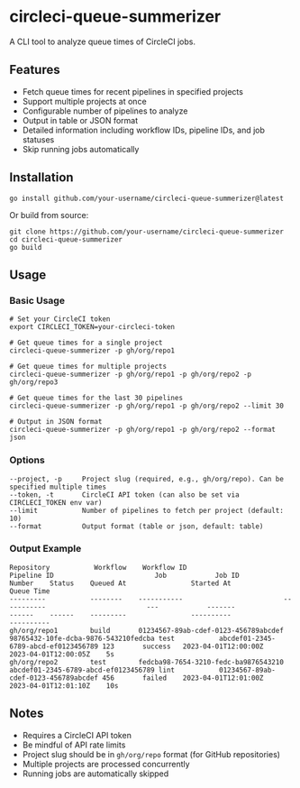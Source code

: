 # circleci-queue-summerizer

A CLI tool to analyze queue times of CircleCI jobs.

## Features

- Fetch queue times for recent pipelines in specified projects
- Support multiple projects at once
- Configurable number of pipelines to analyze
- Output in table or JSON format
- Detailed information including workflow IDs, pipeline IDs, and job statuses
- Skip running jobs automatically

## Installation

```
go install github.com/your-username/circleci-queue-summerizer@latest
```

Or build from source:

```
git clone https://github.com/your-username/circleci-queue-summerizer
cd circleci-queue-summerizer
go build
```

## Usage

### Basic Usage

```
# Set your CircleCI token
export CIRCLECI_TOKEN=your-circleci-token

# Get queue times for a single project
circleci-queue-summerizer -p gh/org/repo1

# Get queue times for multiple projects
circleci-queue-summerizer -p gh/org/repo1 -p gh/org/repo2 -p gh/org/repo3

# Get queue times for the last 30 pipelines
circleci-queue-summerizer -p gh/org/repo1 -p gh/org/repo2 --limit 30

# Output in JSON format
circleci-queue-summerizer -p gh/org/repo1 -p gh/org/repo2 --format json
```

### Options

```
--project, -p     Project slug (required, e.g., gh/org/repo). Can be specified multiple times
--token, -t       CircleCI API token (can also be set via CIRCLECI_TOKEN env var)
--limit           Number of pipelines to fetch per project (default: 10)
--format          Output format (table or json, default: table)
```

### Output Example

```
Repository           Workflow    Workflow ID                         Pipeline ID                         Job            Job ID                              Number    Status    Queued At                Started At               Queue Time
---------           --------    -----------                         -----------                         ---            -------                             ------    ------    ---------                ----------               ----------
gh/org/repo1        build       01234567-89ab-cdef-0123-456789abcdef 98765432-10fe-dcba-9876-543210fedcba test           abcdef01-2345-6789-abcd-ef0123456789 123       success   2023-04-01T12:00:00Z    2023-04-01T12:00:05Z    5s
gh/org/repo2        test        fedcba98-7654-3210-fedc-ba9876543210 abcdef01-2345-6789-abcd-ef0123456789 lint           01234567-89ab-cdef-0123-456789abcdef 456       failed    2023-04-01T12:01:00Z    2023-04-01T12:01:10Z    10s
```

## Notes

- Requires a CircleCI API token
- Be mindful of API rate limits
- Project slug should be in `gh/org/repo` format (for GitHub repositories)
- Multiple projects are processed concurrently
- Running jobs are automatically skipped
